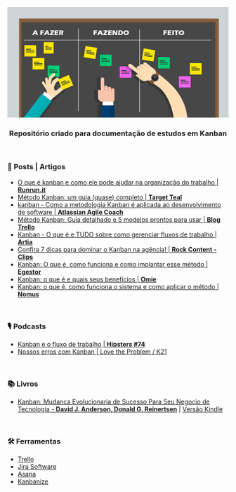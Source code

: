 <div align="center">
 
 ![Kanban](images/header-readme.jpg)

 ### Repositório criado para documentação de estudos em Kanban
  
</div>

<br>

### 📰 Posts | Artigos

+ [O que é kanban e como ele pode ajudar na organização do trabalho | **Runrun.it**](https://blog.runrun.it/o-que-e-kanban/)
+ [Método Kanban: um guia (quase) completo | **Target Teal**](https://targetteal.com/pt/blog/metodo-kanban/)
+ [kanban - Como a metodologia Kanban é aplicada ao desenvolvimento de software | **Atlassian Agile Coach**](https://www.atlassian.com/br/agile)
+ [Método Kanban: Guia detalhado e 5 modelos prontos para usar | **Blog Trello**](https://blog.trello.com/br/metodo-kanban)
+ [Kanban - O que é e TUDO sobre como gerenciar fluxos de trabalho | **Artia**](https://artia.com/kanban/)
+ [Confira 7 dicas para dominar o Kanban na agência! | **Rock Content - Clips**](https://rockcontent.com/br/blog/dicas-para-kanban/)
+ [Kanban: O que é, como funciona e como implantar esse método | **Egestor**](https://blog.egestor.com.br/kanban/)
+ [Kanban: o que é e quais seus benefícios | **Omie**](https://blog.omie.com.br/blog/kanban-o-que-e-e-quais-seus-baneficios)
+ [Kanban: o que é, como funciona o sistema e como aplicar o método | **Nomus**](https://www.nomus.com.br/blog-industrial/kanban/)

<br>

### 🎙️ Podcasts

+ [Kanban e o fluxo de trabalho | **Hipsters #74**](https://hipsters.tech/kanban-e-o-fluxo-de-trabalho-hipsters-74/)
+ [Nossos erros com Kanban | Love the Problem / K21](https://www.youtube.com/watch?v=Aad_LK2MmCE)

<br>

### 📚 Livros
 
+ [Kanban: Mudanca Evolucionaria de Sucesso Para Seu Negocio de Tecnologia - **David J. Anderson, Donald G. Reinertsen**](https://amzn.to/3E30XSZ) | [Versão Kindle](https://amzn.to/3CkBWBg)


<br>

### 🛠️ Ferramentas

+ [Trello](https://trello.com/pt-BR)
+ [Jira Software](https://www.atlassian.com/software/jira)
+ [Asana](https://asana.com/pt/uses/kanban-boards)
+ [Kanbanize](https://kanbanize.com/pt)
